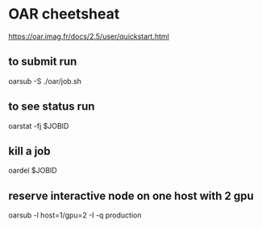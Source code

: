 # OAR cheetsheat
https://oar.imag.fr/docs/2.5/user/quickstart.html



## to submit run 
oarsub -S ./oar/job.sh
## to see status run
oarstat -fj $JOBID
## kill a job
oardel $JOBID


## reserve interactive node on one host with 2 gpu
oarsub -l host=1/gpu=2 -I -q production